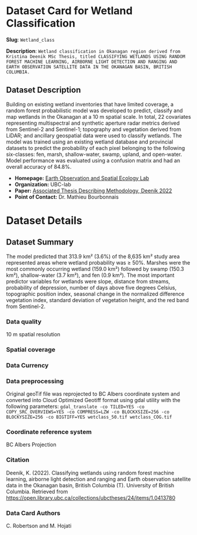 # Dataset Card for Wetland Classification

**Slug**: `Wetland_class`

**Description**: `Wetland classification in Okanagan region derived from Kristina Deenik MSc Thesis, titled CLASSIFYING WETLANDS USING RANDOM FOREST MACHINE LEARNING, AIRBORNE LIGHT DETECTION AND RANGING AND EARTH OBSERVATION SATELLITE DATA IN THE OKANAGAN BASIN, BRITISH COLUMBIA.`

## Dataset Description
Building on existing wetland inventories that have limited coverage, a random forest probabilistic model was developed to predict, classify and map wetlands in the Okanagan at a 10 m spatial scale. In total, 22 covariates representing multispectral and synthetic aperture radar metrics derived from Sentinel-2 and Sentinel-1; topography and vegetation derived from LiDAR; and ancillary geospatial data were used to classify wetlands. The model was trained using an existing wetland database and provincial datasets to predict the probability of each pixel belonging to the following six-classes: fen, marsh, shallow-water, swamp, upland, and open-water. Model performance was evaluated using a confusion matrix and had an overall accuracy of 84.8%. 

- **Homepage:**  [Earth Observation and Spatial Ecology Lab](https://www.eosel.org/)
- **Organization:** UBC-lab 
- **Paper:** [Associated Thesis Describing Methodology, Deenik 2022](https://open.library.ubc.ca/soa/cIRcle/collections/ubctheses/24/items/1.0413780)
- **Point of Contact:** Dr. Mathieu Bourbonnais


# Dataset Details
## Dataset Summary
The model predicted that 313.9 km² (3.6%) of the 8,635 km² study area represented areas where wetland probability was ≥ 50%. Marshes were the most commonly occurring wetland (159.0 km²) followed by swamp (150.3 km²), shallow-water (3.7 km²), and fen (0.9 km²). The most important predictor variables for wetlands were slope, distance from streams, probability of depression, number of days above five degrees Celsius, topographic position index, seasonal change in the normalized difference vegetation index, standard deviation of vegetation height, and the red band from Sentinel-2.

### Data quality
10 m spatial resolution

### Spatial coverage

### Data Currency 

### Data preprocessing
Original geoTif file was reprojected to BC Albers coordinate system and converted into Cloud Optimized Geotiff format using gdal utility with the following parameters: `gdal_translate -co TILED=YES -co COPY_SRC_OVERVIEWS=YES -co COMPRESS=LZW -co BLOCKXSIZE=256 -co BLOCKYSIZE=256 -co BIGTIFF=YES wetclass_50.tif wetclass_COG.tif`

### Coordinate reference system
BC Albers Projection

### Citation
Deenik, K. (2022). Classifying wetlands using random forest machine learning, airborne light detection and ranging and Earth observation satellite data in the Okanagan basin, British Columbia (T). University of British Columbia. Retrieved from https://open.library.ubc.ca/collections/ubctheses/24/items/1.0413780


### Data Card Authors
C. Robertson and M. Hojati


